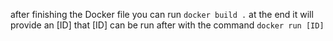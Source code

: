 after finishing the Docker file you can run `docker build .` 
at the end it will provide an [ID]
that [ID] can be run after with the command
`docker run [ID]`
